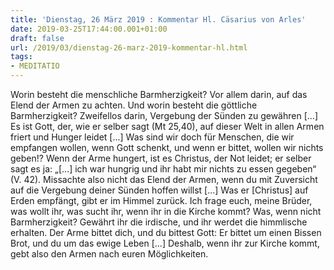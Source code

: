 ```yaml
---
title: 'Dienstag, 26 März 2019 : Kommentar Hl. Cäsarius von Arles'
date: 2019-03-25T17:44:00.001+01:00
draft: false
url: /2019/03/dienstag-26-marz-2019-kommentar-hl.html
tags: 
- MEDITATIO
---
```


Worin besteht die menschliche Barmherzigkeit? Vor allem darin, auf das Elend der Armen zu achten. Und worin besteht die göttliche Barmherzigkeit? Zweifellos darin, Vergebung der Sünden zu gewähren \[…\] Es ist Gott, der, wie er selber sagt (Mt 25,40), auf dieser Welt in allen Armen friert und Hunger leidet \[...\] Was sind wir doch für Menschen, die wir empfangen wollen, wenn Gott schenkt, und wenn er bittet, wollen wir nichts geben!? Wenn der Arme hungert, ist es Christus, der Not leidet; er selber sagt es ja: „\[...\] ich war hungrig und ihr habt mir nichts zu essen gegeben“ (V. 42). Missachte also nicht das Elend der Armen, wenn du mit Zuversicht auf die Vergebung deiner Sünden hoffen willst \[...\] Was er \[Christus\] auf Erden empfängt, gibt er im Himmel zurück. Ich frage euch, meine Brüder, was wollt ihr, was sucht ihr, wenn ihr in die Kirche kommt? Was, wenn nicht Barmherzigkeit? Gewährt ihr die irdische, und ihr werdet die himmlische erhalten. Der Arme bittet dich, und du bittest Gott: Er bittet um einen Bissen Brot, und du um das ewige Leben \[...\] Deshalb, wenn ihr zur Kirche kommt, gebt also den Armen nach euren Möglichkeiten.